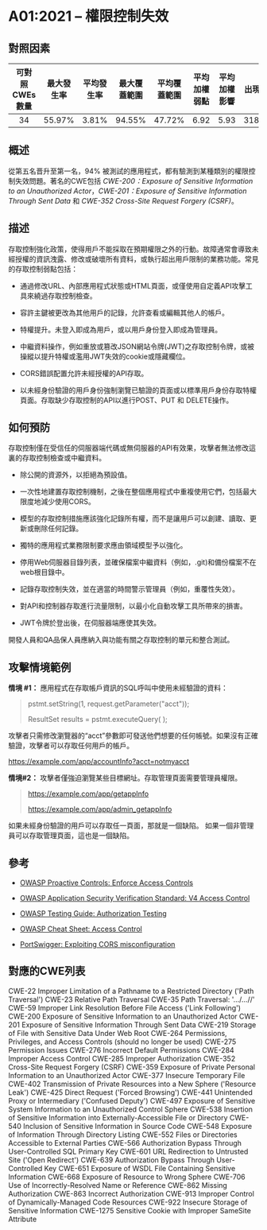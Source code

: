 # A01:2021 – 權限控制失效


## 對照因素

| 可對照 CWEs 數量 | 最大發生率 | 平均發生率 |最大覆蓋範圍 | 平均覆蓋範圍 | 平均加權弱點 | 平均加權影響 | 出現次數 | 所有相關 CVEs 數量 |
|:-------------:|:--------------------:|:--------------------:|:--------------:|:--------------:|:----------------------:|:---------------------:|:-------------------:|:------------:|
| 34          | 55.97%             | 3.81%              | 94.55%       | 47.72%       | 6.92                 | 5.93                | 318,487           | 19,013     |

## 概述

從第五名晋升至第一名，94% 被測試的應用程式，都有驗測到某種類別的權限控制失效問題。著名的CWE包括 *CWE-200：Exposure of Sensitive Information to an Unauthorized Actor*，*CWE-201：Exposure of Sensitive Information Through Sent Data* 和 *CWE-352 Cross-Site Request Forgery (CSRF)*。

## 描述 

存取控制強化政策，使得用戶不能採取在預期權限之外的行動。故障通常會導致未經授權的資訊洩露、修改或破壞所有資料，或執行超出用戶限制的業務功能。常見的存取控制弱點包括：

-   通過修改URL、內部應用程式狀態或HTML頁面，或僅使用自定義API攻擊工具來繞過存取控制檢查。

-   容許主鍵被更改為其他用戶的記錄，允許查看或編輯其他人的帳戶。

-   特權提升。未登入即成為用戶，或以用戶身份登入即成為管理員。

-   中繼資料操作，例如重放或篡改JSON網站令牌(JWT)之存取控制令牌，或被操縱以提升特權或濫用JWT失效的cookie或隱藏欄位。

-   CORS錯誤配置允許未經授權的API存取。

-   以未經身份驗證的用戶身份強制瀏覽已驗證的頁面或以標準用戶身份存取特權頁面。存取缺少存取控制的API以進行POST、PUT 和 DELETE操作。

## 如何預防

存取控制僅在受信任的伺服器端代碼或無伺服器的API有效果，攻擊者無法修改這裏的存取控制檢查或中繼資料。

-   除公開的資源外，以拒絕為預設值。

-   一次性地建置存取控制機制，之後在整個應用程式中重複使用它們，包括最大限度地減少使用CORS。

-   模型的存取控制措施應該強化記錄所有權，而不是讓用戶可以創建、讀取、更新或刪除任何記錄。

-   獨特的應用程式業務限制要求應由領域模型予以強化。

-   停用Web伺服器目錄列表，並確保檔案中繼資料（例如，.git)和備份檔案不在web根目錄中。

-   記錄存取控制失效，並在適當的時間警示管理員（例如，重覆性失效）。

-   對API和控制器存取進行流量限制，以最小化自動攻擊工具所帶來的損害。

-   JWT令牌於登出後，在伺服器端應使其失效。

開發人員和QA品保人員應納入與功能有關之存取控制的單元和整合測試。

## 攻擊情境範例

**情境 #1：** 應用程式在存取帳戶資訊的SQL呼叫中使用未經驗證的資料：

> pstmt.setString(1, request.getParameter("acct"));
>
> ResultSet results = pstmt.executeQuery( );

攻擊者只需修改瀏覽器的“acct”參數即可發送他們想要的任何帳號。如果沒有正確驗證，攻擊者可以存取任何用戶的帳戶。

https://example.com/app/accountInfo?acct=notmyacct

**情境#2：** 攻擊者僅強迫瀏覽某些目標網址。存取管理頁面需要管理員權限。

> https://example.com/app/getappInfo
>
> https://example.com/app/admin_getappInfo

如果未經身份驗證的用戶可以存取任一頁面，那就是一個缺陷。 如果一個非管理員可以存取管理頁面，這也是一個缺陷。

## 參考

-   [OWASP Proactive Controls: Enforce Access
    Controls](https://owasp.org/www-project-proactive-controls/v3/en/c7-enforce-access-controls)

-   [OWASP Application Security Verification Standard: V4 Access
    Control](https://owasp.org/www-project-application-security-verification-standard)

-   [OWASP Testing Guide: Authorization
    Testing](https://owasp.org/www-project-web-security-testing-guide/latest/4-Web_Application_Security_Testing/05-Authorization_Testing/README)

-   [OWASP Cheat Sheet: Access Control]()

-   [PortSwigger: Exploiting CORS
    misconfiguration](https://portswigger.net/blog/exploiting-cors-misconfigurations-for-bitcoins-and-bounties)

## 對應的CWE列表

CWE-22 Improper Limitation of a Pathname to a Restricted Directory ('Path Traversal')
CWE-23 Relative Path Traversal
CWE-35 Path Traversal: '.../...//'
CWE-59 Improper Link Resolution Before File Access ('Link Following')
CWE-200 Exposure of Sensitive Information to an Unauthorized Actor
CWE-201 Exposure of Sensitive Information Through Sent Data
CWE-219 Storage of File with Sensitive Data Under Web Root
CWE-264 Permissions, Privileges, and Access Controls (should no longer be used)
CWE-275 Permission Issues
CWE-276 Incorrect Default Permissions
CWE-284 Improper Access Control
CWE-285 Improper Authorization
CWE-352 Cross-Site Request Forgery (CSRF)
CWE-359 Exposure of Private Personal Information to an Unauthorized Actor
CWE-377 Insecure Temporary File
CWE-402 Transmission of Private Resources into a New Sphere ('Resource Leak')
CWE-425 Direct Request ('Forced Browsing')
CWE-441 Unintended Proxy or Intermediary ('Confused Deputy')
CWE-497 Exposure of Sensitive System Information to an Unauthorized Control Sphere
CWE-538 Insertion of Sensitive Information into Externally-Accessible File or Directory
CWE-540 Inclusion of Sensitive Information in Source Code
CWE-548 Exposure of Information Through Directory Listing
CWE-552 Files or Directories Accessible to External Parties
CWE-566 Authorization Bypass Through User-Controlled SQL Primary Key
CWE-601 URL Redirection to Untrusted Site ('Open Redirect')
CWE-639 Authorization Bypass Through User-Controlled Key
CWE-651 Exposure of WSDL File Containing Sensitive Information
CWE-668 Exposure of Resource to Wrong Sphere
CWE-706 Use of Incorrectly-Resolved Name or Reference
CWE-862 Missing Authorization
CWE-863 Incorrect Authorization
CWE-913 Improper Control of Dynamically-Managed Code Resources
CWE-922 Insecure Storage of Sensitive Information
CWE-1275 Sensitive Cookie with Improper SameSite Attribute
